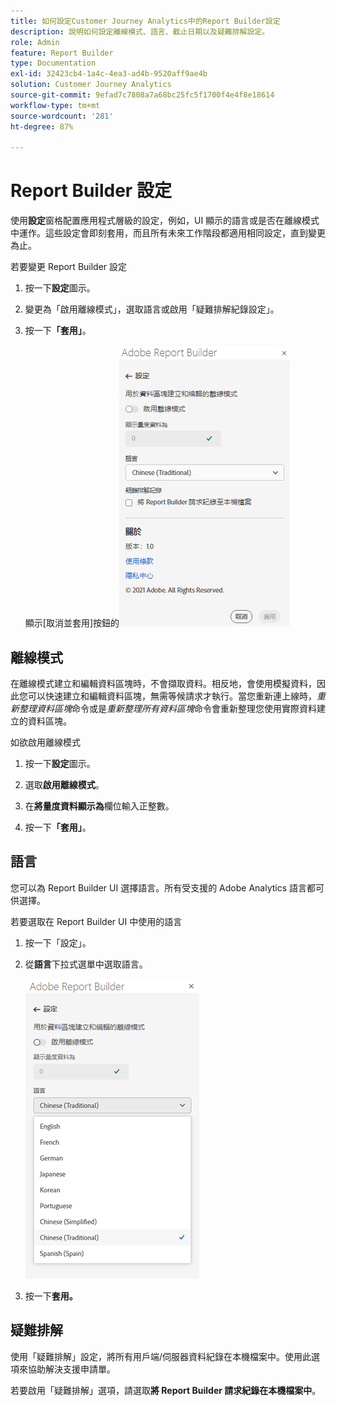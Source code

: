 ```yaml
---
title: 如何設定Customer Journey Analytics中的Report Builder設定
description: 說明如何設定離線模式、語言、截止日期以及疑難排解設定。
role: Admin
feature: Report Builder
type: Documentation
exl-id: 32423cb4-1a4c-4ea3-ad4b-9520aff9ae4b
solution: Customer Journey Analytics
source-git-commit: 9efad7c7808a7a68bc25fc5f1700f4e4f8e18614
workflow-type: tm+mt
source-wordcount: '281'
ht-degree: 87%

---
```


# Report Builder 設定

使用&#x200B;**設定**&#x200B;窗格配置應用程式層級的設定，例如，UI 顯示的語言或是否在離線模式中運作。這些設定會即刻套用，而且所有未來工作階段都適用相同設定，直到變更為止。

若要變更 Report Builder 設定

1. 按一下&#x200B;**設定**&#x200B;圖示。

1. 變更為「啟用離線模式」，選取語言或啟用「疑難排解紀錄設定」。

1. 按一下&#x200B;**「套用」**。

   顯示[取消並套用]按鈕的![Report Builder日期範圍窗格。](./assets/image38.png)

## 離線模式

在離線模式建立和編輯資料區塊時，不會擷取資料。相反地，會使用模擬資料，因此您可以快速建立和編輯資料區塊，無需等候請求才執行。當您重新連上線時，*重新整理資料區塊*&#x200B;命令或是&#x200B;*重新整理所有資料區塊*&#x200B;命令會重新整理您使用實際資料建立的資料區塊。

如欲啟用離線模式

1. 按一下&#x200B;**設定**&#x200B;圖示。

1. 選取&#x200B;**啟用離線模式**。

1. 在&#x200B;**將量度資料顯示為**&#x200B;欄位輸入正整數。

1. 按一下&#x200B;**「套用」**。

## 語言

您可以為 Report Builder UI 選擇語言。所有受支援的 Adobe Analytics 語言都可供選擇。

若要選取在 Report Builder UI 中使用的語言

1. 按一下「設定」。

1. 從&#x200B;**語言**&#x200B;下拉式選單中選取語言。

   ![Report Builder日期範圍窗格，顯示已選取英文的語言清單。](./assets/image39.png)

1. 按一下&#x200B;**套用。**

## 疑難排解

使用「疑難排解」設定，將所有用戶端/伺服器資料紀錄在本機檔案中。使用此選項來協助解決支援申請單。

若要啟用「疑難排解」選項，請選取&#x200B;**將 Report Builder 請求紀錄在本機檔案中**。
